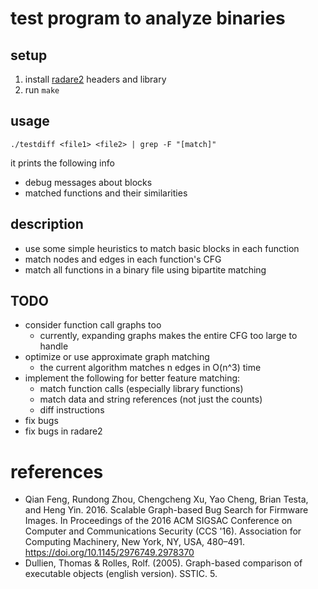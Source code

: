 # test program to analyze binaries

## setup

1. install [radare2](https://github.com/radareorg/radare2) headers and library
2. run `make`

## usage

```
./testdiff <file1> <file2> | grep -F "[match]"
```

it prints the following info
- debug messages about blocks
- matched functions and their similarities

## description

- use some simple heuristics to match basic blocks in each function
- match nodes and edges in each function's CFG
- match all functions in a binary file using bipartite matching

## TODO

- consider function call graphs too
    - currently, expanding graphs makes the entire CFG too large to handle
- optimize or use approximate graph matching
    - the current algorithm matches n edges in O(n^3) time
- implement the following for better feature matching:
    - match function calls (especially library functions)
    - match data and string references (not just the counts)
    - diff instructions
- fix bugs
- fix bugs in radare2

# references

- Qian Feng, Rundong Zhou, Chengcheng Xu, Yao Cheng, Brian Testa, and Heng Yin. 2016. Scalable Graph-based Bug Search for Firmware Images. In Proceedings of the 2016 ACM SIGSAC Conference on Computer and Communications Security (CCS '16). Association for Computing Machinery, New York, NY, USA, 480–491. https://doi.org/10.1145/2976749.2978370
- Dullien, Thomas & Rolles, Rolf. (2005). Graph-based comparison of executable objects (english version). SSTIC. 5.
